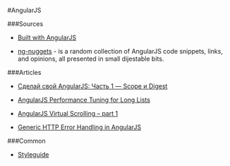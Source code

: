 #AngularJS

###Sources

* [Built with AngularJS](https://builtwith.angularjs.org/) 

* [ng-nuggets](http://ng.malsup.com/#!/) - is a random collection of AngularJS code snippets, links, and opinions, all presented in small dijestable bits.

###Articles

* [Сделай свой AngularJS: Часть 1 — Scope и Digest](http://habrahabr.ru/post/201832/)

* [AngularJS Performance Tuning for Long Lists](http://tech.small-improvements.com/2013/09/10/angularjs-performance-with-large-lists/)

* [AngularJS Virtual Scrolling – part 1](http://blog.stackfull.com/2013/02/angularjs-virtual-scrolling-part-1/)

* [Generic HTTP Error Handling in AngularJS](http://www.codelord.net/2014/06/25/generic-error-handling-in-angularjs/)

###Common

* [Styleguide](https://github.com/johnpapa/angular-styleguide)
